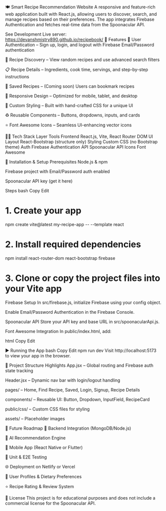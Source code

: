 🍽️ Smart Recipe Recommendation Website
A responsive and feature-rich web application built with React.js, allowing users to discover, search, and manage recipes based on their preferences. The app integrates Firebase Authentication and fetches real-time data from the Spoonacular API.

See Development Live server: https://devanshmistry890.github.io/recipebook/
🚀 Features
🔐 User Authentication – Sign up, login, and logout with Firebase Email/Password authentication

🍲 Recipe Discovery – View random recipes and use advanced search filters

📋 Recipe Details – Ingredients, cook time, servings, and step-by-step instructions

💾 Saved Recipes – (Coming soon) Users can bookmark recipes

📱 Responsive Design – Optimized for mobile, tablet, and desktop

🎨 Custom Styling – Built with hand-crafted CSS for a unique UI

♻️ Reusable Components – Buttons, dropdowns, inputs, and cards

⭐ Font Awesome Icons – Seamless UI-enhancing vector icons

🧑‍💻 Tech Stack
Layer	Tools
Frontend	React.js, Vite, React Router DOM
UI Layout	React-Bootstrap (structure only)
Styling	Custom CSS (no Bootstrap theme)
Auth	Firebase Authentication
API	Spoonacular API
Icons	Font Awesome

🔧 Installation & Setup
Prerequisites
Node.js & npm

Firebase project with Email/Password auth enabled

Spoonacular API key (get it here)

Steps
bash
Copy
Edit
# 1. Create your app
npm create vite@latest my-recipe-app -- --template react

# 2. Install required dependencies
npm install react-router-dom react-bootstrap firebase

# 3. Clone or copy the project files into your Vite app
Firebase Setup
In src/firebase.js, initialize Firebase using your config object.

Enable Email/Password Authentication in the Firebase Console.

Spoonacular API
Store your API key and base URL in src/spoonacularApi.js.

Font Awesome Integration
In public/index.html, add:

html
Copy
Edit
<script src="https://kit.fontawesome.com/your-kit-id.js" crossorigin="anonymous"></script>
▶️ Running the App
bash
Copy
Edit
npm run dev
Visit http://localhost:5173 to view your app in the browser.

📁 Project Structure Highlights
App.jsx – Global routing and Firebase auth state tracking

Header.jsx – Dynamic nav bar with login/logout handling

pages/ – Home, Find Recipe, Saved, Login, Signup, Recipe Details

components/ – Reusable UI: Button, Dropdown, InputField, RecipeCard

public/css/ – Custom CSS files for styling

assets/ – Placeholder images

🔮 Future Roadmap
🔗 Backend Integration (MongoDB/Node.js)

🧠 AI Recommendation Engine

📱 Mobile App (React Native or Flutter)

🧪 Unit & E2E Testing

🌐 Deployment on Netlify or Vercel

👤 User Profiles & Dietary Preferences

⭐ Recipe Rating & Review System

📝 License
This project is for educational purposes and does not include a commercial license for the Spoonacular API.
